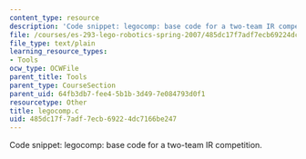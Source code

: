 ```yaml
---
content_type: resource
description: 'Code snippet: legocomp: base code for a two-team IR competition.'
file: /courses/es-293-lego-robotics-spring-2007/485dc17f7adf7ecb69224dc7166be247_legocomp.c
file_type: text/plain
learning_resource_types:
- Tools
ocw_type: OCWFile
parent_title: Tools
parent_type: CourseSection
parent_uid: 64fb3db7-fee4-5b1b-3d49-7e084793d0f1
resourcetype: Other
title: legocomp.c
uid: 485dc17f-7adf-7ecb-6922-4dc7166be247
---
```

Code snippet: legocomp: base code for a two-team IR competition.

